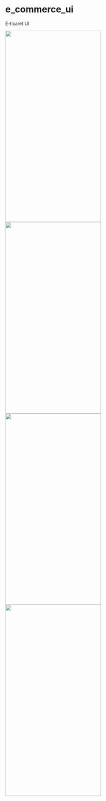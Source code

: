# e_commerce_ui
E-ticaret UI


<img src="https://i.hizliresim.com/xueDH6.jpg" height="600" width="300">
<img src="https://i.hizliresim.com/sFV8sQ.jpg" height="600" width="300">
<img src="https://i.hizliresim.com/uJXkl7.jpg" height="600" width="300">
<img src="https://i.hizliresim.com/YKM5CD.jpg" height="600" width="300">






